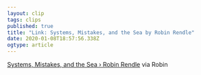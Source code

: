 ```yaml
---
layout: clip
tags: clips
published: true
title: "Link: Systems, Mistakes, and the Sea by Robin Rendle"
date: 2020-01-08T18:57:56.338Z
ogtype: article
---
```

[Systems, Mistakes, and the Sea › Robin Rendle]()
via Robin
